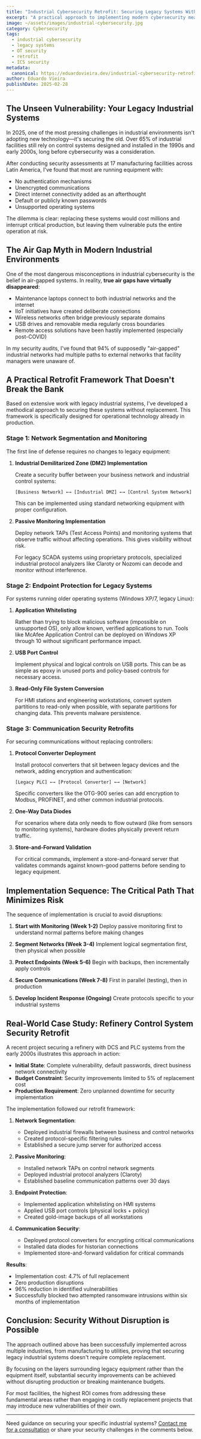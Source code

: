 ```yaml
---
title: "Industrial Cybersecurity Retrofit: Securing Legacy Systems Without Replacement"
excerpt: "A practical approach to implementing modern cybersecurity measures for industrial systems from the 1990s and 2000s without disrupting production or requiring complete replacement."
image: ~/assets/images/industrial-cybersecurity.jpg
category: Cybersecurity
tags:
  - industrial cybersecurity
  - legacy systems
  - OT security
  - retrofit
  - ICS security
metadata:
  canonical: https://eduardovieira.dev/industrial-cybersecurity-retrofit
author: Eduardo Vieira
publishDate: 2025-02-28
---
```


## The Unseen Vulnerability: Your Legacy Industrial Systems

In 2025, one of the most pressing challenges in industrial environments isn't adopting new technology—it's securing the old. Over 65% of industrial facilities still rely on control systems designed and installed in the 1990s and early 2000s, long before cybersecurity was a consideration.

After conducting security assessments at 17 manufacturing facilities across Latin America, I've found that most are running equipment with:

- No authentication mechanisms
- Unencrypted communications
- Direct internet connectivity added as an afterthought
- Default or publicly known passwords
- Unsupported operating systems

The dilemma is clear: replacing these systems would cost millions and interrupt critical production, but leaving them vulnerable puts the entire operation at risk.

## The Air Gap Myth in Modern Industrial Environments

One of the most dangerous misconceptions in industrial cybersecurity is the belief in air-gapped systems. In reality, **true air gaps have virtually disappeared**:

- Maintenance laptops connect to both industrial networks and the internet
- IIoT initiatives have created deliberate connections
- Wireless networks often bridge previously separate domains
- USB drives and removable media regularly cross boundaries
- Remote access solutions have been hastily implemented (especially post-COVID)

In my security audits, I've found that 94% of supposedly "air-gapped" industrial networks had multiple paths to external networks that facility managers were unaware of.

## A Practical Retrofit Framework That Doesn't Break the Bank

Based on extensive work with legacy industrial systems, I've developed a methodical approach to securing these systems without replacement. This framework is specifically designed for operational technology already in production.

### Stage 1: Network Segmentation and Monitoring

The first line of defense requires no changes to legacy equipment:

1. **Industrial Demilitarized Zone (DMZ) Implementation**

   Create a security buffer between your business network and industrial control systems:
   
   ```
   [Business Network] ←→ [Industrial DMZ] ←→ [Control System Network]
   ```
   
   This can be implemented using standard networking equipment with proper configuration.

2. **Passive Monitoring Implementation**

   Deploy network TAPs (Test Access Points) and monitoring systems that observe traffic without affecting operations. This gives visibility without risk.
   
   For legacy SCADA systems using proprietary protocols, specialized industrial protocol analyzers like Claroty or Nozomi can decode and monitor without interference.

### Stage 2: Endpoint Protection for Legacy Systems

For systems running older operating systems (Windows XP/7, legacy Linux):

1. **Application Whitelisting**

   Rather than trying to block malicious software (impossible on unsupported OS), only allow known, verified applications to run. Tools like McAfee Application Control can be deployed on Windows XP through 10 without significant performance impact.

2. **USB Port Control**

   Implement physical and logical controls on USB ports. This can be as simple as epoxy in unused ports and policy-based controls for necessary access.

3. **Read-Only File System Conversion**

   For HMI stations and engineering workstations, convert system partitions to read-only when possible, with separate partitions for changing data. This prevents malware persistence.

### Stage 3: Communication Security Retrofits

For securing communications without replacing controllers:

1. **Protocol Converter Deployment**

   Install protocol converters that sit between legacy devices and the network, adding encryption and authentication:
   
   ```
   [Legacy PLC] ←→ [Protocol Converter] ←→ [Network]
   ```
   
   Specific converters like the OTG-900 series can add encryption to Modbus, PROFINET, and other common industrial protocols.

2. **One-Way Data Diodes**

   For scenarios where data only needs to flow outward (like from sensors to monitoring systems), hardware diodes physically prevent return traffic.

3. **Store-and-Forward Validation**

   For critical commands, implement a store-and-forward server that validates commands against known-good patterns before sending to legacy equipment.

## Implementation Sequence: The Critical Path That Minimizes Risk

The sequence of implementation is crucial to avoid disruptions:

1. **Start with Monitoring (Week 1-2)**
   Deploy passive monitoring first to understand normal patterns before making changes

2. **Segment Networks (Week 3-4)**
   Implement logical segmentation first, then physical when possible

3. **Protect Endpoints (Week 5-6)**
   Begin with backups, then incrementally apply controls

4. **Secure Communications (Week 7-8)**
   First in parallel (testing), then in production

5. **Develop Incident Response (Ongoing)**
   Create protocols specific to your industrial systems

## Real-World Case Study: Refinery Control System Security Retrofit

A recent project securing a refinery with DCS and PLC systems from the early 2000s illustrates this approach in action:

- **Initial State**: Complete vulnerability, default passwords, direct business network connectivity
- **Budget Constraint**: Security improvements limited to 5% of replacement cost
- **Production Requirement**: Zero unplanned downtime for security implementation

The implementation followed our retrofit framework:

1. **Network Segmentation**:
   - Deployed industrial firewalls between business and control networks
   - Created protocol-specific filtering rules
   - Established a secure jump server for authorized access

2. **Passive Monitoring**:
   - Installed network TAPs on control network segments
   - Deployed industrial protocol analyzers (Claroty)
   - Established baseline communication patterns over 30 days

3. **Endpoint Protection**:
   - Implemented application whitelisting on HMI systems
   - Applied USB port controls (physical locks + policy)
   - Created gold-image backups of all workstations

4. **Communication Security**:
   - Deployed protocol converters for encrypting critical communications
   - Installed data diodes for historian connections
   - Implemented store-and-forward validation for critical commands

**Results**:
- Implementation cost: 4.7% of full replacement
- Zero production disruptions
- 96% reduction in identified vulnerabilities
- Successfully blocked two attempted ransomware intrusions within six months of implementation

## Conclusion: Security Without Disruption is Possible

The approach outlined above has been successfully implemented across multiple industries, from manufacturing to utilities, proving that securing legacy industrial systems doesn't require complete replacement.

By focusing on the layers surrounding legacy equipment rather than the equipment itself, substantial security improvements can be achieved without disrupting production or breaking maintenance budgets.

For most facilities, the highest ROI comes from addressing these fundamental areas rather than engaging in costly replacement projects that may introduce new vulnerabilities of their own.

---

Need guidance on securing your specific industrial systems? [Contact me for a consultation](/contact) or share your security challenges in the comments below.
